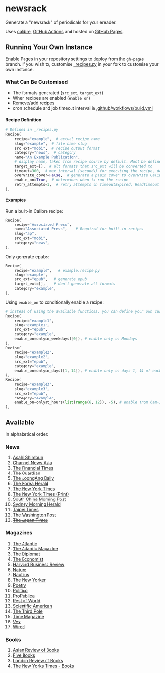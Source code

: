 
# newsrack

Generate a "newsrack" of periodicals for your ereader.

Uses [calibre](https://calibre-ebook.com/), [GitHub Actions](.github/workflows/build.yml) and hosted on [GitHub Pages](https://pages.github.com/).

## Running Your Own Instance

Enable Pages in your repository settings to deploy from the `gh-pages` branch. If you wish to, customise [_recipes.py](_recipes.py) in your fork to customise your own instance.

### What Can Be Customised

- The formats generated (`src_ext`, `target_ext`)
- When recipes are enabled (`enable_on`)
- Remove/add recipes
- cron schedule and job timeout interval in [.github/workflows/build.yml](.github/workflows/build.yml)

#### Recipe Definition

```python
# Defined in _recipes.py
Recipe(
    recipe="example",  # actual recipe name
    slug="example",  # file name slug
    src_ext="mobi",  # recipe output format
    category="news",  # category
    name="An Example Publication",
    # display name, taken from recipe source by default. Must be defined for built-in recipes.
    target_ext=[],  # alt formats that src_ext will be converted to
    timeout=300,  # max interval (seconds) for executing the recipe, default 180 seconds
    overwrite_cover=False,  # generate a plain cover to overwrite Calibre's
    enable_on=True,  # determines when to run the recipe
    retry_attempts=1,  # retry attempts on TimeoutExpired, ReadTimeout
),
```

#### Examples

Run a built-in Calibre recipe:

```python
Recipe(
    recipe="Associated Press",
    name="Associated Press",    # Required for built-in recipes
    slug="ap",
    src_ext="mobi",
    category="news",
),
```

Only generate epubs:

```python
Recipe(
    recipe="example",   # example.recipe.py
    slug="example",
    src_ext="epub",   # generate epub
    target_ext=[],    # don't generate alt formats
    category="example",
),
```

Using `enable_on` to conditionally enable a recipe:

```python
# instead of using the available functions, you can define your own custom functions for enable_on
Recipe(
    recipe="example1",
    slug="example1",
    src_ext="epub",
    category="example",
    enable_on=onlyon_weekdays([0]), # enable only on Mondays
),
Recipe(
    recipe="example2",
    slug="example2",
    src_ext="epub",
    category="example",
    enable_on=onlyon_days([1, 14]), # enable only on days 1, 14 of each month
),
Recipe(
    recipe="example3",
    slug="example3",
    src_ext="epub",
    category="example",
    enable_on=onlyat_hours(list(range(6, 12)), -5), # enable from 6am-11.59am daily, for the timezone UTC-5
),

```


## Available

In alphabetical order:

### News
1. [Asahi Shimbun](https://www.asahi.com/ajw/)
2. [Channel News Asia](https://www.channelnewsasia.com/)
3. [The Financial Times](https://www.ft.com/)
4. [The Guardian](https://www.theguardian.com/international)
5. [The JoongAng Daily](https://koreajoongangdaily.joins.com/)
6. [The Korea Herald](https://koreaherald.com/)
7. [The New York Times](https://www.nytimes.com/)
8. [The New York Times (Print)](https://www.nytimes.com/section/todayspaper)
9. [South China Morning Post](https://www.scmp.com/)
10. [Sydney Morning Herald](https://www.smh.com.au/)
11. [Taipei Times](https://www.taipeitimes.com/)
12. [The Washington Post](https://www.washingtonpost.com/)
13. ~~[The Japan Times](https://www.japantimes.co.jp/)~~

### Magazines
1. [The Atlantic](https://www.theatlantic.com/)
2. [The Atlantic Magazine](https://www.theatlantic.com/magazine/)
3. [The Diplomat](https://thediplomat.com/)
4. [The Economist](https://www.economist.com/printedition)
5. [Harvard Business Review](https://hbr.org/magazine)
6. [Nature](https://www.nature.com/nature/current-issue/)
7. [Nautilus](https://nautil.us/)
8. [The New Yorker](https://www.newyorker.com/)
9. [Poetry](https://www.poetryfoundation.org/poetrymagazine)
10. [Politico](https://www.politico.com/)
11. [ProPublica](https://www.propublica.org/)
12. [Rest of World](https://restofworld.org)
13. [Scientific American](https://www.scientificamerican.com/)
14. [The Third Pole](https://www.thethirdpole.net/)
15. [Time Magazine](https://time.com/magazine/)
16. [Vox](https://www.vox.com/)
17. [Wired](https://www.wired.com/magazine/)

### Books
1. [Asian Review of Books](https://asianreviewofbooks.com)
2. [Five Books](https://fivebooks.com/)
3. [London Review of Books](https://www.lrb.co.uk/)
4. [The New Yorks Times - Books](https://www.nytimes.com/section/books)
